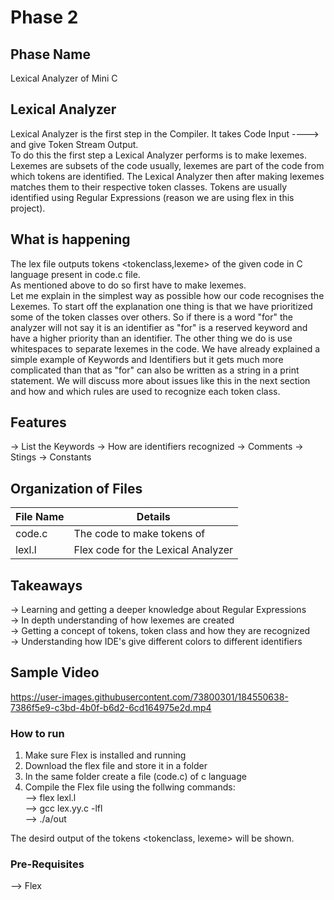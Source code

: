 # Phase 2

## Phase Name
Lexical Analyzer of Mini C

## Lexical Analyzer
Lexical Analyzer is the first step in the Compiler. It takes Code Input ----> and give Token Stream Output.  
To do this the first step a Lexical Analyzer performs is to make lexemes.   
Lexemes are subsets of the code usually, lexemes are part of the code from which tokens are identified.
The Lexical Analyzer then after making lexemes matches them to their respective token classes. Tokens are usually identified using Regular Expressions (reason we are using flex in this project).  

## What is happening
The lex file outputs tokens <tokenclass,lexeme> of the given code in C language present in code.c file.  
As mentioned above to do so first have to make lexemes.  
Let me explain in the simplest way as possible how our code recognises the Lexemes. To start off the explanation one thing is that we have prioritized some of the token classes over others. So if there is a word "for" the analyzer will not say it is an identifier as "for" is a reserved keyword and have a higher priority than an identifier. The other thing we do is use whitespaces to separate lexemes in the code.
We have already explained a simple example of Keywords and Identifiers but it gets much more complicated than that as "for" can also be written as a string in a print statement. We will discuss more about issues like this in the next section and how and which rules are used to recognize each token class.

## Features
-> List the Keywords
-> How are identifiers recognized
-> Comments
-> Stings
-> Constants

## Organization of Files
File Name | Details
------------ | -------------
code.c | The code to make tokens of
lexl.l | Flex code for the Lexical Analyzer



## Takeaways
-> Learning and getting a deeper knowledge about Regular Expressions  
-> In depth understanding of how lexemes are created  
-> Getting a concept of tokens, token class and how they are recognized  
-> Understanding how IDE's give different colors to different identifiers

## Sample Video
https://user-images.githubusercontent.com/73800301/184550638-7386f5e9-c3bd-4b0f-b6d2-6cd164975e2d.mp4

### How to run
1) Make sure Flex is installed and running
2) Download the flex file and store it in a folder
3) In the same folder create a file (code.c) of c language 
4) Compile the Flex file using the follwing commands:   
--> flex lexl.l   
--> gcc lex.yy.c -lfl   
--> ./a/out  

The desird output of the tokens <tokenclass, lexeme> will be shown.

### Pre-Requisites
--> Flex  




